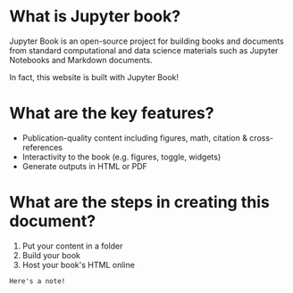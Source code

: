 # What is Jupyter book? 

Jupyter Book is an open-source project for building books and documents from standard computational and data science materials such as Jupyter Notebooks and Markdown documents.

In fact, this website is built with Jupyter Book!

# What are the key features?

- Publication-quality content including figures, math, citation & cross-references
- Interactivity to the book (e.g. figures, toggle, widgets)
- Generate outputs in HTML or PDF

# What are the steps in creating this document? 

1. Put your content in a folder
2. Build your book 
3. Host your book's HTML online

```{note}
Here's a note!
```




